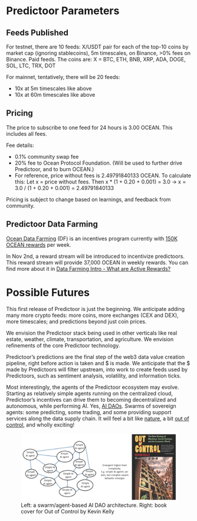 # Predictoor Parameters

## Feeds Published
For testnet, there are 10 feeds: X/USDT pair for each of the top-10 coins by market cap (ignoring stablecoins), 5m timescales, on Binance, >0% fees on Binance. Paid feeds. The coins are: X = BTC, ETH, BNB, XRP, ADA, DOGE, SOL, LTC, TRX, DOT

For mainnet, tentatively, there will be 20 feeds:  
- 10x at 5m timescales like above  
- 10x at 60m timescales like above  

## Pricing
The price to subscribe to one feed for 24 hours is 3.00 OCEAN. This includes all fees.  

Fee details:
- 0.1% community swap fee  
- 20% fee to Ocean Protocol Foundation. (Will be used to further drive Predictoor, and to burn OCEAN.)  
- For reference, price without fees is 2.49791840133 OCEAN. To calculate this: Let x = price without fees. Then x * (1 + 0.20 + 0.001) = 3.0 → x = 3.0 / (1 + 0.20 + 0.001) = 2.49791840133  

Pricing is subject to change based on learnings, and feedback from community.  

## Predictoor Data Farming
[Ocean Data Farming](https://df.oceandao.org/rewards) (DF) is an incentives program currently with [150K OCEAN rewards](../rewards/df-intro.md#reward-schedule) per week.

In Nov 2nd, a reward stream will be introduced to incentivize predictoors. This reward stream will provide 37,000 OCEAN in weekly rewards. You can find more about it in [Data Farming Intro - What are Active Rewards?](../rewards/df-intro.md#what-are-active-rewards)

# Possible Futures
This first release of Predictoor is just the beginning. We anticipate adding many more crypto feeds: more coins, more exchanges (CEX and DEX), more timescales; and predictions beyond just coin prices.

We envision the Predictoor stack being used in other verticals like real estate, weather, climate, transportation, and agriculture. We envision refinements of the core Predictoor technology.

Predictoor’s predictions are the final step of the web3 data value creation pipeline, right before action is taken and \$ is made. We anticipate that the \$ made by Predictoors will filter upstream, into work to create feeds used by Predictoors, such as sentiment analysis, volatility, and information ticks.

Most interestingly, the agents of the Predictoor ecosystem may evolve. Starting as relatively simple agents running on the centralized cloud, Predictoor’s incentives can drive them to becoming decentralized and autonomous, while performing AI. Yes, [AI DAOs](https://medium.com/@trentmc0/ai-daos-and-three-paths-to-get-there-cfa0a4cc37b8). Swarms of sovereign agents: some predicting, some trading, and some providing support services along the data supply chain. It will feel a bit like [nature](https://blog.oceanprotocol.com/nature-2-0-27bdf8238071), a bit [out of control](https://www.amazon.de/-/en/Kevin-Kelly/dp/0201483408), and wholly exciting!

<figure><img src="../.gitbook/assets/predictoor/ai-dao.png" alt=""><figcaption>Left: a swarm/agent-based AI DAO architecture. Right: book cover for Out of Control by Kevin Kelly
</figcaption></figure>